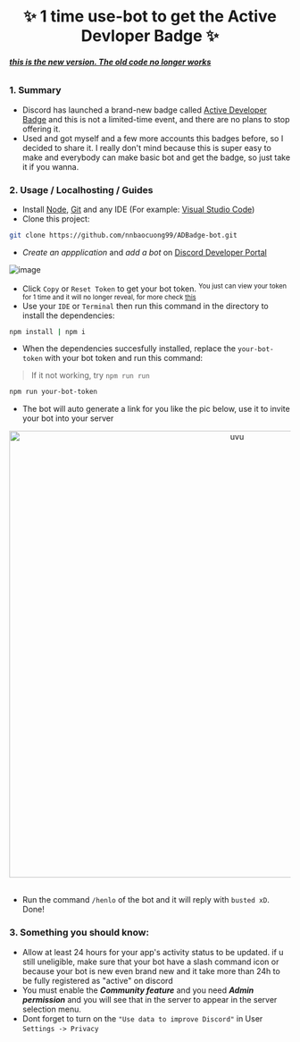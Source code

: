 <h1 align="center"> ✨ 1 time use-bot to get the Active Devloper Badge ✨ </h1>

###### <ins>**this is the new version. The old code no longer works**</ins>

### 1. Summary
   - Discord has launched a brand-new badge called [Active Developer Badge](https://support-dev.discord.com/hc/en-us/articles/10113997751447-Active-Developer-Badge) and this is not a limited-time event, and there are no plans to stop offering it.
   - Used and got myself and a few more accounts this badges before, so I decided to share it. I really don't mind because this is super easy to make and everybody can make basic bot and get the badge, so just take it if you wanna. 


### 2. Usage / Localhosting / Guides
- Install [Node](https://nodejs.org/en/), [Git](https://git-scm.com) and any IDE (For example: [Visual Studio Code](https://code.visualstudio.com/insiders/))
- Clone this project:
```bash
git clone https://github.com/nnbaocuong99/ADBadge-bot.git
```
- *Create an appplication* and *add a bot* on [Discord Developer Portal](https://discord.com/developers/applications)

![image](https://user-images.githubusercontent.com/100349044/236595136-16554cf7-fceb-47aa-b864-fde1711f88ef.png)


- Click `Copy` or `Reset Token` to get your bot token. <sup>You just can view your token for 1 time and it will no longer reveal, for more check [this](https://support-dev.discord.com/hc/en-us/articles/6470840524311-Why-can-t-I-copy-my-bot-s-token-)</sup>
- Use your `IDE` or `Terminal` then run this command in the directory to install the dependencies:
```bash
npm install | npm i
```
- When the dependencies succesfully installed, replace the `your-bot-token` with your bot token and run this command:
> If it not working, try `npm run run`
```bash
npm run your-bot-token
```
- The bot will auto generate a link for you like the pic below, use it to invite your bot into your server
<div align="center">
    <img src="https://user-images.githubusercontent.com/100349044/226507467-f1012c20-1002-4411-92e7-e3215932f910.png" alt="uvu" width="800">
    <br>
    <br>
</div>

- Run the command `/henlo` of the bot and it will reply with `busted xD`. Done!

### 3. Something you should know:
- Allow at least 24 hours for your app's activity status to be updated. if u still uneligible, make sure that your bot have a slash command icon or because your bot is new even brand new and it take more than 24h to be fully registered as "active" on discord 
- You must enable the ***Community feature*** and you need ***Admin permission*** and you will see that in the server to appear in the server selection menu.
- Dont forget to turn on the `"Use data to improve Discord"` in User `Settings -> Privacy`









<!--
   - Install [Node](https://nodejs.org/en/), [Git](https://git-scm.com) and any IDE (For example: [Visual Studio Code](https://code.visualstudio.com/insiders/))
   - Clone this project:
```
$ git clone https://github.com/nnbaocuong99/ADBadge-bot.git
```




- Use your `IDE` or `Terminal` and cd into the directory, then run this command to install the dependencies:
```
$ npm install | npm i
```
- When the dependencies succesfully installed, replace the `your-bot-token` with your real token and run this command:
> If it not working, try `npm run run`
```
$ npm run your-bot-token
```
- The bot will auto generate a link for you like the pic below, use it to invite your bot into your server
<div align="center">
    <img src="https://user-images.githubusercontent.com/100349044/226507467-f1012c20-1002-4411-92e7-e3215932f910.png" alt="uvu" width="800">
    <br>
    <br>
</div>
- Run the command `/henlo` of the bot and it will reply with `busted xD`. Done! Now `Ctrl C`


### 2. Something you should know:
- Allow at least 24 hours for your app's activity status to be updated. if u still uneligible, make sure that your bot have a slash command icon or because your bot is new even brand new and it take more than 24h to be fully registered as "active" on discord 
- You must enable the ***Community feature*** and you need ***Admin permission*** and you will see that in the server to appear in the server selection menu.
- Dont forget to turn on the `"Use data to improve Discord"` in User `Settings -> Privacy`


<!--

## ✨ others:

- package: https://www.npmjs.com/settings/nnbaocuong99/packages
- Dockerfile: [here](https://github.com/nnbaocuong99/ADBadge-bot/blob/main/Dockerfile)
-->
